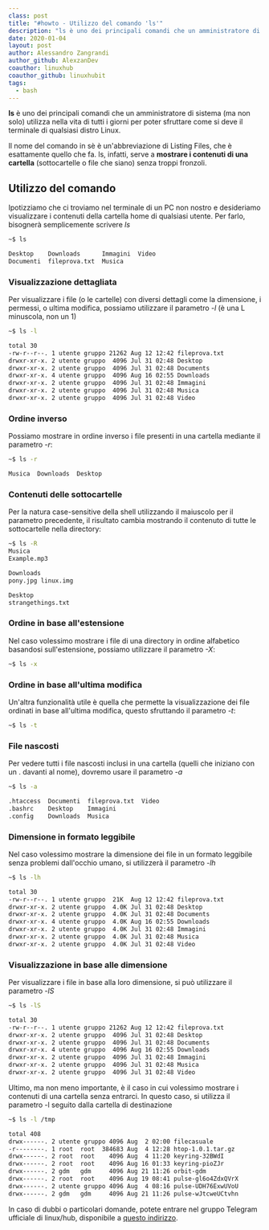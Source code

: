 ```yaml
---
class: post
title: "#howto - Utilizzo del comando 'ls'"
description: "ls è uno dei principali comandi che un amministratore di sistema (ma non solo) utilizza nella vita di tutti i giorni per poter sfru.."
date: 2020-01-04
layout: post
author: Alessandro Zangrandi
author_github: AlexzanDev
coauthor: linuxhub
coauthor_github: linuxhubit
tags:
  - bash
---
```

**ls** è uno dei principali comandi che un amministratore di sistema (ma non solo) utilizza nella vita di tutti i giorni per poter sfruttare come si deve il terminale di qualsiasi distro Linux. 

Il nome del comando in sè è un'abbreviazione di Listing Files, che è esattamente quello che fa. ls, infatti, serve a **mostrare i contenuti di una cartella** (sottocartelle o file che siano) senza troppi fronzoli.

## Utilizzo del comando
Ipotizziamo che ci troviamo nel terminale di un PC non nostro e desideriamo visualizzare i contenuti della cartella home di qualsiasi utente. Per farlo, bisognerà semplicemente scrivere *ls*

```bash
~$ ls

Desktop    Downloads      Immagini  Video
Documenti  fileprova.txt  Musica
```

### Visualizzazione dettagliata
Per visualizzare i file (o le cartelle) con diversi dettagli come la dimensione, i permessi, o ultima modifica, possiamo utilizzare il parametro *-l* (è una L minuscola, non un 1)
```bash
~$ ls -l

total 30
-rw-r--r--. 1 utente gruppo 21262 Aug 12 12:42 fileprova.txt
drwxr-xr-x. 2 utente gruppo  4096 Jul 31 02:48 Desktop
drwxr-xr-x. 2 utente gruppo  4096 Jul 31 02:48 Documents
drwxr-xr-x. 4 utente gruppo  4096 Aug 16 02:55 Downloads
drwxr-xr-x. 2 utente gruppo  4096 Jul 31 02:48 Immagini
drwxr-xr-x. 2 utente gruppo  4096 Jul 31 02:48 Musica
drwxr-xr-x. 2 utente gruppo  4096 Jul 31 02:48 Video
```

### Ordine inverso
Possiamo mostrare in ordine inverso i file presenti in una cartella mediante il parametro *-r*:
```bash
~$ ls -r

Musica  Downloads  Desktop
```

### Contenuti delle sottocartelle
Per la natura case-sensitive della shell utilizzando il maiuscolo per il parametro precedente, il risultato cambia mostrando il contenuto di tutte le sottocartelle nella directory:
```bash
~$ ls -R
Musica
Example.mp3

Downloads
pony.jpg linux.img

Desktop
strangethings.txt
```

### Ordine in base all'estensione
Nel caso volessimo mostrare i file di una directory in ordine alfabetico basandosi sull'estensione, possiamo utilizzare il parametro *-X*:
```bash
~$ ls -x
```

### Ordine in base all'ultima modifica
Un'altra funzionalità utile è quella che permette la visualizzazione dei file ordinati in base all'ultima modifica, questo sfruttando il parametro *-t*:
```bash
~$ ls -t
```

### File nascosti
Per vedere tutti i file nascosti inclusi in una cartella (quelli che iniziano con un . davanti al nome), dovremo usare il parametro *-a*
```bash
~$ ls -a

.htaccess  Documenti  fileprova.txt  Video
.bashrc    Desktop    Immagini
.config    Downloads  Musica
```

### Dimensione in formato leggibile
Nel caso volessimo mostrare la dimensione dei file in un formato leggibile senza problemi dall'occhio umano, si utilizzerà il parametro *-lh*
```bash
~$ ls -lh

total 30
-rw-r--r--. 1 utente gruppo  21K  Aug 12 12:42 fileprova.txt
drwxr-xr-x. 2 utente gruppo  4.0K Jul 31 02:48 Desktop
drwxr-xr-x. 2 utente gruppo  4.0K Jul 31 02:48 Documents
drwxr-xr-x. 4 utente gruppo  4.0K Aug 16 02:55 Downloads
drwxr-xr-x. 2 utente gruppo  4.0K Jul 31 02:48 Immagini
drwxr-xr-x. 2 utente gruppo  4.0K Jul 31 02:48 Musica
drwxr-xr-x. 2 utente gruppo  4.0K Jul 31 02:48 Video
```

### Visualizzazione in base alle dimensione
Per visualizzare i file in base alla loro dimensione, si può utilizzare il parametro *-lS*
```bash
~$ ls -lS

total 30
-rw-r--r--. 1 utente gruppo 21262 Aug 12 12:42 fileprova.txt
drwxr-xr-x. 2 utente gruppo  4096 Jul 31 02:48 Desktop
drwxr-xr-x. 2 utente gruppo  4096 Jul 31 02:48 Documents
drwxr-xr-x. 4 utente gruppo  4096 Aug 16 02:55 Downloads
drwxr-xr-x. 2 utente gruppo  4096 Jul 31 02:48 Immagini
drwxr-xr-x. 2 utente gruppo  4096 Jul 31 02:48 Musica
drwxr-xr-x. 2 utente gruppo  4096 Jul 31 02:48 Video
```

Ultimo, ma non meno importante, è il caso in cui volessimo mostrare i contenuti di una cartella senza entrarci. In questo caso, si utilizza il parametro -l seguito dalla cartella di destinazione
```bash
~$ ls -l /tmp

total 408
drwx------. 2 utente gruppo 4096 Aug  2 02:00 filecasuale
-r--------. 1 root  root  384683 Aug  4 12:28 htop-1.0.1.tar.gz
drwx------. 2 root  root    4096 Aug  4 11:20 keyring-32BWdI
drwx------. 2 root  root    4096 Aug 16 01:33 keyring-pioZJr
drwx------. 2 gdm   gdm     4096 Aug 21 11:26 orbit-gdm
drwx------. 2 root  root    4096 Aug 19 08:41 pulse-gl6o4ZdxQVrX
drwx------. 2 utente gruppo 4096 Aug  4 08:16 pulse-UDH76ExwUVoU
drwx------. 2 gdm   gdm     4096 Aug 21 11:26 pulse-wJtcweUCtvhn
```

In caso di dubbi o particolari domande, potete entrare nel gruppo Telegram ufficiale di linux/hub, disponibile a <a href="https://t.me/gentedilinux">questo indirizzo</a>.